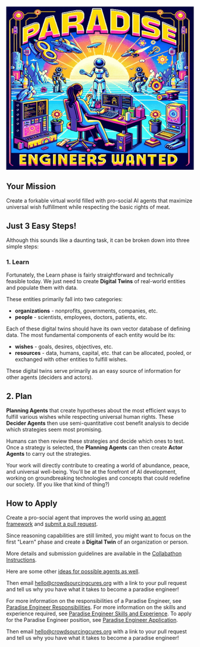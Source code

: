 ![Paradise Engineers Wanted](../../images/paradise-engineers-wanted-wide.png)

## Your Mission

Create a forkable virtual world filled with pro-social AI agents that maximize universal wish fulfillment while respecting the basic rights of meat.

## Just 3 Easy Steps!

Although this sounds like a daunting task, it can be broken down into three simple steps:

### 1. Learn

Fortunately, the Learn phase is fairly straightforward and technically feasible today.  We just need to create **Digital Twins** of real-world entities and populate them with data.

These entities primarily fall into two categories:
- **organizations** - nonprofits, governments, companies, etc.
- **people** - scientists, employees, doctors, patients, etc.

Each of these digital twins should have its own vector database of defining data.  The most fundamental components of each entity would be its:
- **wishes** - goals, desires, objectives, etc.
- **resources** - data, humans, capital, etc. that can be allocated, pooled, or exchanged with other entities to fulfill wishes.

These digital twins serve primarily as an easy source of information for other agents (deciders and actors).

## 2. Plan

**Planning Agents** that create hypotheses about the most efficient ways to fulfill various wishes while respecting universal human rights. These **Decider Agents** then use semi-quantitative cost benefit analysis to decide which strategies seem most promising.

Humans can then review these strategies and decide which ones to test.  Once a strategy is selected, the **Planning Agents** can then create **Actor Agents** to carry out the strategies.





Your work will directly contribute to creating a world of abundance, peace, and universal well-being. You'll be at the forefront of AI development, working on groundbreaking technologies and concepts that could redefine our society. (If you like that kind of thing?)

## How to Apply

Create a pro-social agent that improves the world using [an agent framework](../agent-frameworks.md) and [submit a pull request](https://github.com/wishocracy/positron). 

Since reasoning capabilities are still limited, you might want to focus on the first "Learn" phase and create a **Digital Twin** of an organization or person.  

More details and submission guidelines are available in the [Collabathon Instructions](../collabathons/collabathons.md).

Here are some other [ideas for possible agents as well](../agent-ideas).

Then email [hello@crowdsourcingcures.org](mailto:hello@crowdsourcingcures.org) with a link to your pull request and tell us why you have what it takes to become a paradise engineer!

For more information on the responsibilities of a Paradise Engineer, see [Paradise Engineer Responsibilities](paradise_engineer_responsibilities.md).
For more information on the skills and experience required, see [Paradise Engineer Skills and Experience](paradise_engineer_skills_experience.md).
To apply for the Paradise Engineer position, see [Paradise Engineer Application](paradise_engineer_application.md). 

Then email [hello@crowdsourcingcures.org](mailto:hello@crowdsourcingcures.org) with a link to your pull request and tell us why you have what it takes to become a paradise engineer!
